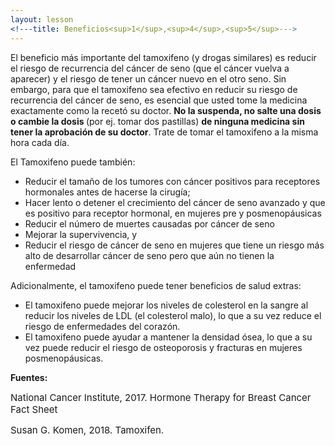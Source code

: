 ```yaml
---
layout: lesson
<!---title: Beneficios<sup>1</sup>,<sup>4</sup>,<sup>5</sup>--->
---
```


El beneficio más importante del tamoxifeno (y drogas similares) es reducir el riesgo de recurrencia del cáncer de seno (que el cáncer vuelva a aparecer) y el riesgo de tener un cáncer nuevo en el otro seno. Sin embargo, para que el tamoxifeno sea efectivo en reducir su riesgo de recurrencia del cáncer de seno, es esencial que usted tome la medicina exactamente como la recetó su doctor. <strong>No la suspenda, no salte una dosis o cambie la dosis </strong>(por ej. tomar dos pastillas) <strong>de ninguna medicina sin tener la aprobación de su doctor</strong>. Trate de tomar el tamoxifeno a la misma hora cada día. 

El Tamoxifeno puede también:
* Reducir el tamaño de los tumores con cáncer positivos para receptores hormonales antes de hacerse la cirugía;
* Hacer lento o detener el crecimiento del cáncer de seno avanzado y que es positivo para receptor hormonal, en mujeres pre y posmenopáusicas
* Reducir el número de muertes causadas por cáncer de seno
* Mejorar la supervivencia, y
* Reducir el riesgo de cáncer de seno en mujeres que tiene un riesgo más alto de desarrollar cáncer de seno pero que aún no tienen la enfermedad

Adicionalmente, el tamoxifeno puede tener beneficios de salud extras:
* El tamoxifeno puede mejorar los niveles de colesterol en la sangre al reducir los niveles de LDL (el colesterol malo), lo que a su vez reduce el riesgo de enfermedades del corazón. 
* El tamoxifeno puede ayudar a mantener la densidad ósea, lo que a su vez puede reducir el riesgo de osteoporosis y fracturas en mujeres posmenopáusicas.

**Fuentes:**

<span style="font-size:15px;">National Cancer Institute, 2017. Hormone Therapy for Breast Cancer Fact Sheet</span>

<span style="font-size:15px;">Susan G. Komen, 2018. Tamoxifen.</span>




